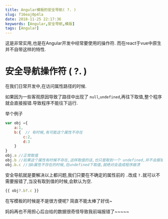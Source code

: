```yaml
---
title: Angular模板的安全导航( ?. )
slug: f16eaj0p4la
date: 2018-11-25 22:17:36
keywords: [Angular,安全导航,模版]
tags: [Angular]
---
```

这是非常实用,也是在Angular开发中经常要使用的操作符.
而在react于vue中原生并不自带这样的特性.

# 安全导航操作符 ( ?. )
在我们日常开发中,在访问属性路径的时候.

如果因为一些客观原因导致了路径中出现了 `null`,`undefined`,再往下取值,整个程序就会直接报错.导致程序不能往下运行.

举个例子
```js
var obj ={
    a:1,
    b:{  // 有时候,有可能这个属性不存在
        c:2,
        d:3 
    }
}
obj.a //正常取值
obj.b //如果这个属性有时候不存在,这样取值的话,也只是取到一个 undefined,并不会报错
obj.b.c //当b属性不存在的时候,在undefined下取值,就绝对会造成程序崩溃
```
安全导航就是要解决以上都问题,我们只要在不确定的属性前的 `.`改成 `?.`就可以不需要报错了,当没有取到值的时候,会默认为空.


```js
{{ obj?.b?.c }}
```

在写模板的时候是不是很方便呢? 简直不能太棒了好伐~

妈妈再也不用担心后台给的数据很奇怪导致我前端报错了~~~~~
